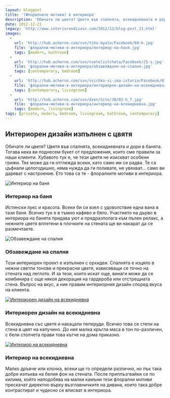 ```yaml
---
layout: blogpost
title: '(Флоралните мотиви) в интериора'
description: 'Обичате ли цветя? Цветя във спалнята, всекидневната и дори в банята. Тогава нека ви поднесем букет от предложения, които сме правили за наши клиенти'
date: 2012-12-21
legacy: 'http://www.interiorendizain.com/2012/12/blog-post_21.html'
images:
  -
    url: 'http://hub.acherno.com/svn/tiho-byalo/Facebook/60-b.jpg'
    file: 'флорални-мотиви-в-интериора/интериор-на-баня.jpg'
    tags: [modern, bathroom]
  -
    url: 'http://hub.acherno.com/svn/cvetelistcheta/Facebook/25-s.jpg'
    file: 'флорални-мотиви-в-интериора/обзавеждане-на-спалня.jpg'
    tags: [contemporary, bedroom]
  -
    url: 'http://hub.acherno.com/svn/vsichko-si-ima-istoria/Facebook/01-h.jpg'
    file: 'флорални-мотиви-в-интериора/интериорен-дизайн-на-всекидневна.jpg'
    tags: [contemporary, livingroom]
  -
    url: 'http://hub.acherno.com/svn/dzen/Site/3D/02-h_f.jpg'
    file: 'флорални-мотиви-в-интериора/интериор-на-всекидневна.jpg'
    tags: [modern, livingroom]
tags: [private, modern, bedroom, livingroom, bathroom, contemporary]
---
```

## **Интериорен дизайн** изпълнен с цвятя
Обичате ли цветя? Цветя във спалнята, всекидневната и дори в банята. Тогава нека ви поднесем букет от предложения, които сме правили за наши клиенти. Хубавото тук е, че тези цветя не изискват особени грижи. Тях може да ги отглежда всеки, като само им се радва. Те са цъфнали целогодишно, няма нужда да ги поливате, не увяхват... само ви даряват с настроение. Ето това са те - флоралните мотиви в интериора.

![Интериор на баня](флорални-мотиви-в-интериора/интериор-на-баня.jpg)
### Интериор на **баня**

Истински лукс и красота. Всеки би си взел с удоволствие една вана в тази баня. Всичко тук е в тъмно кафяво и бяло. Участието на дърво в интериора на банята придава уют и предразполага към пълен релакс, а нежните цветя вплетени в плочките на стената ще ви накарат да се размечтаете.

![Обзавеждане на спалня](флорални-мотиви-в-интериора/обзавеждане-на-спалня.jpg)
### Обзавеждане на **спалня**

Този интериорен проект е изпълнен с орхидеи. Спалнята е изцяло в нежни светли тонове и прекрасни цветя, извисяващи се точно на стената над леглото. И за тези, които искат още, винаги може да се комбинира с още някоя декорация на гардероба или отстрещната стена. Въпрос на вкус, а ние правим интериорния дизайн според вкуса на клиента.

[![Интериорен дизайн на всекидневна](флорални-мотиви-в-интериора/интериорен-дизайн-на-всекидневна.jpg)](http://acherno.bg/интериорен-дизайн/апартамент/всичко-си-има-история/интериор.html)
### Интериорен дизайн на **всекидневна**

Всекидневна със цветя и накацали пеперуди. Всичко това се стели на стена в цвят на капучино. До нея малка кръгла маса в тон по-различен, с бели столчета прави това кътче на дома приказно.

[![Интериор на всекидневна](флорални-мотиви-в-интериора/интериор-на-всекидневна.jpg)](http://acherno.bg/интериорен-дизайн/апартамент/дзен/интериор.html)
### Интериор на **всекидневна**

Малко дръвче или клонка, всеки ще го определи различно, но пък така добре изпъква на белия фон на стената. После приплъзгвайки се по килима, който наподобява на малки камъни тези флорални мотиви прескачат директно върху възглавничките на дивана, които така добре контрастират и чудесно се вписват в интериора.